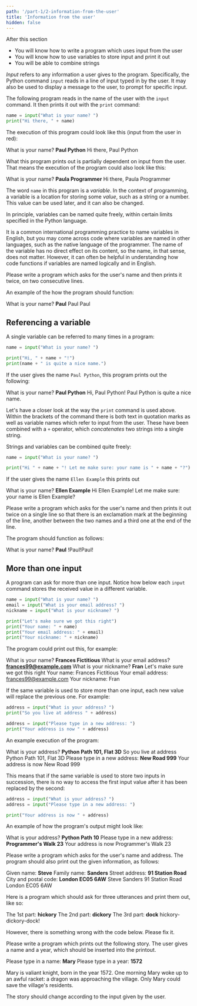 ```yaml
---
path: '/part-1/2-information-from-the-user'
title: 'Information from the user'
hidden: false
---
```


<text-box variant='learningObjectives' name='Learning objectives'>

After this section

- You will know how to write a program which uses input from the user
- You will know how to use variables to store input and print it out
- You will be able to combine strings

</text-box>

_Input_ refers to any information a user gives to the program. Specifically, the Python command `input` reads in a line of input typed in by the user. It may also be used to display a message to the user, to prompt for specific input.

The following program reads in the name of the user with the `input` command. It then prints it out with the `print` command:

```python
name = input("What is your name? ")
print("Hi there, " + name)
```

The execution of this program could look like this (input from the user in red):

<sample-output>

What is your name? **Paul Python**
Hi there, Paul Python

</sample-output>

What this program prints out is partially dependent on input from the user. That means the execution of the program could also look like this:

<sample-output>

What is your name? **Paula Programmer**
Hi there, Paula Programmer

</sample-output>

The word `name` in this program is a _variable_. In the context of programming, a variable is a location for storing some _value_, such as a string or a number. This value can be used later, and it can also be changed.

<text-box variant="hint" name="Naming variables">

In principle, variables can be named quite freely, within certain limits specified in the Python language.

It is a common international programming practice to name variables in English, but you may come across code where variables are named in other languages, such as the native language of the programmer. The name of the variable has no direct effect on its content, so the name, in that sense, does not matter. However, it can often be helpful in understanding how code functions if variables are named logically and in English.

</text-box>

<in-browser-programming-exercise name="Name twice" tmcname="part01-06_name_twice">

Please write a program which asks for the user's name and then prints it twice, on two consecutive lines.

An example of the how the program should function:

<sample-output>

What is your name? **Paul**
Paul
Paul

</sample-output>

</in-browser-programming-exercise>

## Referencing a variable

A single variable can be referred to many times in a program:

```python
name = input("What is your name? ")

print("Hi, " + name + "!")
print(name + " is quite a nice name.")
```

If the user gives the name `Paul Python`, this program prints out the following:

<sample-output>

What is your name? **Paul Python**
Hi, Paul Python!
Paul Python is quite a nice name.

</sample-output>

Let's have a closer look at the way the `print` command is used above. Within the brackets of the command there is both text in quotation marks as well as variable names which refer to input from the user. These have been combined with a `+` operator, which _concatenates_ two strings into a single string.

Strings and variables can be combined quite freely:

```python
name = input("What is your name? ")

print("Hi " + name + "! Let me make sure: your name is " + name + "?")
```

If the user gives the name `Ellen Example` this prints out

<sample-output>

What is your name? **Ellen Example**
Hi Ellen Example! Let me make sure: your name is Ellen Example?

</sample-output>

<in-browser-programming-exercise name="Name and exclamation marks" tmcname="part01-07_name_and_exclamation_marks">

Please write a program which asks for the user's name and then prints it out twice on a single line so that there is an exclamation mark at the beginning of the line, another between the two names and a third one at the end of the line.

The program should function as follows:

<sample-output>

What is your name? **Paul**
!Paul!Paul!

</sample-output>

</in-browser-programming-exercise>

## More than one input

A program can ask for more than one input. Notice how below each `input` command stores the received value in a different variable.

```python
name = input("What is your name? ")
email = input("What is your email address? ")
nickname = input("What is your nickname? ")

print("Let's make sure we got this right")
print("Your name: " + name)
print("Your email address: " + email)
print("Your nickname: " + nickname)
```

The program could print out this, for example:

<sample-output>

What is your name? **Frances Fictitious**
What is your email address? **frances99@example.com**
What is your nickname? **Fran**
Let's make sure we got this right
Your name: Frances Fictitious
Your email address: frances99@example.com
Your nickname: Fran

</sample-output>

If the same variable is used to store more than one input, each new value will replace the previous one. For example:

```python
address = input("What is your address? ")
print("So you live at address " + address)

address = input("Please type in a new address: ")
print("Your address is now " + address)
```

An example execution of the program:

<sample-output>

What is your address? **Python Path 101, Flat 3D**
So you live at address Python Path 101, Flat 3D
Please type in a new address: **New Road 999**
Your address is now New Road 999

</sample-output>

This means that if the same variable is used to store two inputs in succession, there is no way to access the first input value after it has been replaced by the second:

```python
address = input("What is your address? ")
address = input("Please type in a new address: ")

print("Your address is now " + address)
```

An example of how the program's output might look like:

<sample-output>

What is your address? **Python Path 10**
Please type in a new address: **Programmer's Walk 23**
Your address is now Programmer's Walk 23

</sample-output>

<in-browser-programming-exercise name="Name and address" tmcname="part01-08_name_and_address">

Please write a program which asks for the user's name and address. The program should also print out the given information, as follows:

<sample-output>

Given name: **Steve**
Family name: **Sanders**
Street address: **91 Station Road**
City and postal code: **London EC05 6AW**
Steve Sanders
91 Station Road
London EC05 6AW

</sample-output>

</in-browser-programming-exercise>

<in-browser-programming-exercise name="Fix the code: Utterances" tmcname="part01-09_utterances">

Here is a program which should ask for three utterances and print them out, like so:

<sample-output>

The 1st part: **hickory**
The 2nd part: **dickory**
The 3rd part: **dock**
hickory-dickory-dock!

</sample-output>

However, there is something wrong with the code below. Please fix it.

</in-browser-programming-exercise>

<in-browser-programming-exercise name="Story" tmcname="part01-10_story">

Please write a program which prints out the following story. The user gives a name and a year, which should be inserted into the printout.

<sample-output>

Please type in a name: **Mary**
Please type in a year: **1572**

Mary is valiant knight, born in the year 1572. One morning Mary woke up to an awful racket: a dragon was approaching the village. Only Mary could save the village's residents.

</sample-output>

The story should change according to the input given by the user.


</in-browser-programming-exercise>

<!--

A quiz to review the contents of this section:

<quiz id="10cb3510-d8a6-5e9b-b372-c85c4c7eb957"></quiz>

-->
